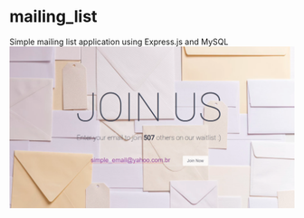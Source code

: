# mailing_list
Simple mailing list application using Express.js and MySQL
![Screenshot](mailing_list.png)
